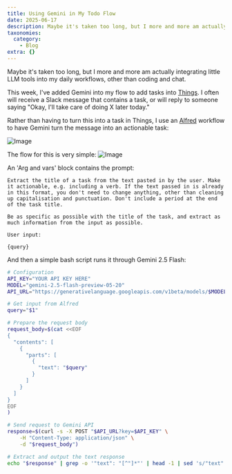 ```yaml
---
title: Using Gemini in My Todo Flow
date: 2025-06-17
description: Maybe it's taken too long, but I more and more am actually integrating little LLM tools into my daily workflows, other than coding and chat.  This...
taxonomies:
  category:
    - Blog
extra: {}
---
```


Maybe it's taken too long, but I more and more am actually integrating little LLM tools into my daily workflows, other than coding and chat.

This week, I've added Gemini into my flow to add tasks into [Things](https://culturedcode.com/things/). I often will receive a Slack message that contains a task, or will reply to someone saying "Okay, I'll take care of doing X later today."

Rather than having to turn this into a task in Things, I use an [Alfred](https://www.alfredapp.com/) workflow to have Gemini turn the message into an actionable task:

<img src="https://mirri.link/XHzluuN" alt="Image" />

The flow for this is very simple:
<img src="https://mirri.link/-GDr1eU" alt="Image" />

An 'Arg and vars' block contains the prompt:

```text
Extract the title of a task from the text pasted in by the user. Make it actionable, e.g. including a verb. If the text passed in is already in this format, you don't need to change anything, other than cleaning up capitalisation and punctuation. Don't include a period at the end of the task title. 

Be as specific as possible with the title of the task, and extract as much information from the input as possible.

User input:

{query}
```

And then a simple bash script runs it through Gemini 2.5 Flash:

```bash
# Configuration
API_KEY="YOUR API KEY HERE"
MODEL="gemini-2.5-flash-preview-05-20"
API_URL="https://generativelanguage.googleapis.com/v1beta/models/$MODEL:generateContent"

# Get input from Alfred
query="$1"

# Prepare the request body
request_body=$(cat <<EOF
{
  "contents": [
    {
      "parts": [
        {
          "text": "$query"
        }
      ]
    }
  ]
}
EOF
)

# Send request to Gemini API
response=$(curl -s -X POST "$API_URL?key=$API_KEY" \
	-H "Content-Type: application/json" \
	-d "$request_body")

# Extract and output the text response
echo "$response" | grep -o '"text": "[^"]*"' | head -1 | sed 's/"text": "\(.*\)"/\1/'
```


<style>a[href="#internal-link"] { color: #9b9b9b; text-decoration: none !important; }</style>